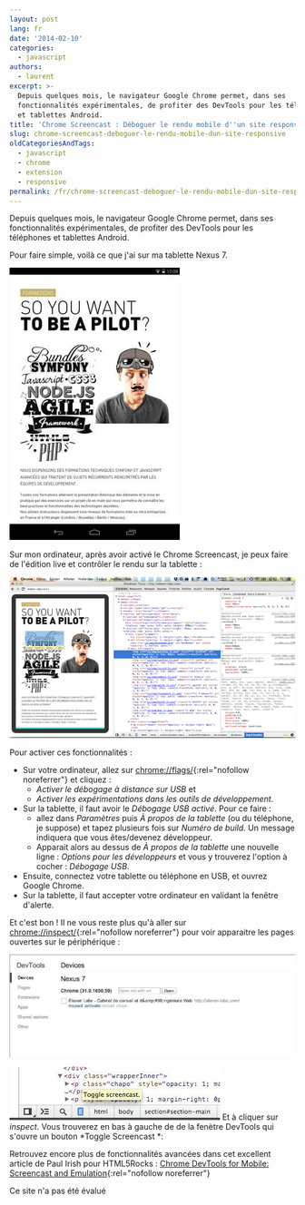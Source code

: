 ```yaml
---
layout: post
lang: fr
date: '2014-02-10'
categories:
  - javascript
authors:
  - laurent
excerpt: >-
  Depuis quelques mois, le navigateur Google Chrome permet, dans ses
  fonctionnalités expérimentales, de profiter des DevTools pour les téléphones
  et tablettes Android.
title: 'Chrome Screencast : Déboguer le rendu mobile d''un site responsive'
slug: chrome-screencast-deboguer-le-rendu-mobile-dun-site-responsive
oldCategoriesAndTags:
  - javascript
  - chrome
  - extension
  - responsive
permalink: /fr/chrome-screencast-deboguer-le-rendu-mobile-dun-site-responsive/
---
```


Depuis quelques mois, le navigateur Google Chrome permet, dans ses fonctionnalités expérimentales, de profiter des DevTools pour les téléphones et tablettes Android.

Pour faire simple, voilà ce que j'ai sur ma tablette Nexus 7.

![Screenshot Nexus 7](/assets/2014-02-10-chrome-screencast-deboguer-le-rendu-mobile-dun-site-responsive/screenshot-nexus-7.jpg)

Sur mon ordinateur, après avoir activé le Chrome Screencast, je peux faire de l'édition live et contrôler le rendu sur la tablette :

![Screenshot Google Chrome Screencast](/assets/2014-02-10-chrome-screencast-deboguer-le-rendu-mobile-dun-site-responsive/screenshot-google-chrome-screencast.png)

Pour activer ces fonctionnalités :

-   Sur votre ordinateur, allez sur [chrome://flags/](//flags/){:rel="nofollow noreferrer"} et cliquez :
    -   *Activer le débogage à distance sur USB* et
    -   *Activer les expérimentations dans les outils de développement*.
-   Sur la tablette, il faut avoir le *Débogage USB activé*. Pour ce faire :
    -   allez dans *Paramètres* puis *À propos de la tablette* (ou du téléphone, je suppose) et tapez plusieurs fois sur *Numéro de build*. Un message indiquera que vous êtes/devenez développeur.
    -   Apparait alors au dessus de *À propos de la tablette* une nouvelle ligne : *Options pour les développeurs* et vous y trouverez l'option à cocher : *Débogage USB*.
-   Ensuite, connectez votre tablette ou téléphone en USB, et ouvrez Google Chrome.
-   Sur la tablette, il faut accepter votre ordinateur en validant la fenêtre d'alerte.

Et c'est bon ! Il ne vous reste plus qu'à aller sur [chrome://inspect/](//inspect/){:rel="nofollow noreferrer"} pour voir apparaitre les pages ouvertes sur le périphérique :

![Google inspect screencast](/assets/2014-02-10-chrome-screencast-deboguer-le-rendu-mobile-dun-site-responsive/google-inspect-screencast.jpg)

![Google-toggle-screencast](/assets/2014-02-10-chrome-screencast-deboguer-le-rendu-mobile-dun-site-responsive/google-toggle-screencast.jpg)
Et à cliquer sur *inspect*. Vous trouverez en bas à gauche de de la fenètre DevTools qui s'ouvre un bouton *Toggle Screencast *:

Retrouvez encore plus de fonctionnalités avancées dans cet excellent article de Paul Irish pour HTML5Rocks : [Chrome DevTools for Mobile: Screencast and Emulation](http://www.html5rocks.com/en/tutorials/developertools/mobile/ "Chrome DevTools for Mobile: Screencast and Emulation by Paul Irish"){:rel="nofollow noreferrer"}

Ce site n'a pas été évalué
